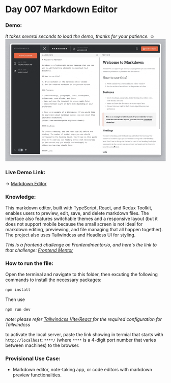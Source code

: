 # Day 007 Markdown Editor

### Demo:
*It takes several seconds to load the demo, thanks for your patience.* :relaxed:
<img src="./gif/007_markdown_editor.gif" alt="Demo gif">

### Live Demo Link: 
-> [Markdown Editor](https://clickvisionstudio.github.io/markdown-editor/)

### Knowledge:
This markdown editor, built with TypeScript, React, and Redux Toolkit, enables users to preview, edit, save, and delete markdown files. The interface also features switchable themes and a responsive layout (but it does not support mobile because the small screen is not ideal for markdown editing, previewing, and file managing that all happen together). The project also uses Tailwindcss and Headless UI for styling.

*This is a frontend challenge on Frontendmentor.io, and here's the link to that challenge: [Frontend Mentor](https://www.frontendmentor.io/challenges/inbrowser-markdown-editor-r16TrrQX9)*

### How to run the file:
Open the terminal and navigate to this folder, then excuting the following commands to install the necessary packages:
```bash
npm install
```

Then use
```bash
npm run dev
```
*note: please refer [Tailwindcss Vite/React](https://tailwindcss.com/docs/guides/vite#react) for the required configuration for Tailwindcss*

to activate the local server, paste the link showing in termial that starts with ``http://localhost:****/`` (where `****` is a 4-digit port number that varies between machines) to the browser.

### Provisional Use Case:
- Markdown editor, note-taking app, or code editors with markdown preview functionalities.